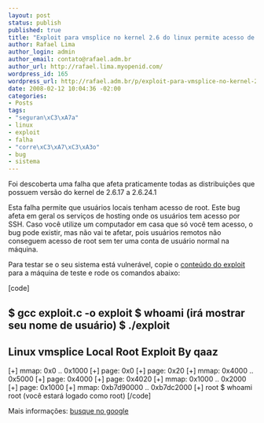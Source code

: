 ```yaml
--- 
layout: post
status: publish
published: true
title: "Exploit para vmsplice no kernel 2.6 do linux permite acesso de root para usu\xC3\xA1rio local"
author: Rafael Lima
author_login: admin
author_email: contato@rafael.adm.br
author_url: http://rafael.lima.myopenid.com/
wordpress_id: 165
wordpress_url: http://rafael.adm.br/p/exploit-para-vmsplice-no-kernel-26-do-linux-permite-acesso-de-root-para-usuario-local/
date: 2008-02-12 10:04:36 -02:00
categories: 
- Posts
tags: 
- "seguran\xC3\xA7a"
- linux
- exploit
- falha
- "corre\xC3\xA7\xC3\xA3o"
- bug
- sistema
---
```

Foi descoberta uma falha que afeta praticamente todas as distribuições que possuem versão do kernel de 2.6.17 a 2.6.24.1

Esta falha permite que usuários locais tenham acesso de root. Este bug afeta em geral os serviços de hosting onde os usuários tem acesso por SSH. Caso você utilize um computador em casa que só você tem acesso, o bug pode existir, mas não vai te afetar, pois usuários remotos não conseguem acesso de root sem ter uma conta de usuário normal na máquina.

Para testar se o seu sistema está vulnerável, copie o <a href="http://www.milw0rm.com/exploits/5092">conteúdo do exploit</a> para a máquina de teste e rode os comandos abaixo:

[code]

$ gcc exploit.c -o exploit
$ whoami
(irá mostrar seu nome de usuário)
$ ./exploit
-----------------------------------
Linux vmsplice Local Root Exploit
By qaaz
-----------------------------------
[+] mmap: 0x0 .. 0x1000
[+] page: 0x0
[+] page: 0x20
[+] mmap: 0x4000 .. 0x5000
[+] page: 0x4000
[+] page: 0x4020
[+] mmap: 0x1000 .. 0x2000
[+] page: 0x1000
[+] mmap: 0xb7d90000 .. 0xb7dc2000
[+] root
$ whoami
root
(você estará logado como root)
[/code]

Mais informações: <a href="http://www.google.com/search?q=exploit+kernel+2.6+local+root">busque no google</a>
